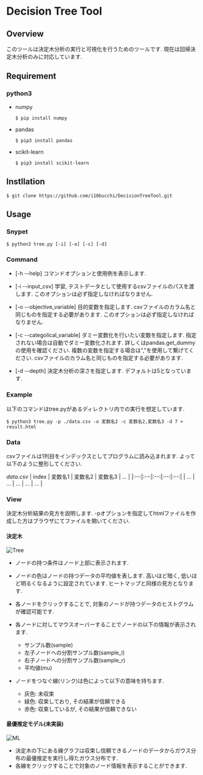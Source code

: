 # Decision Tree Tool

## Overview

このツールは決定木分析の実行と可視化を行うためのツールです.
現在は回帰決定木分析のみに対応しています.

## Requirement

### python3

- numpy
    ```
    $ pip install numpy
    ```

- pandas
    ```
    $ pip3 install pandas
    ```

- scikit-learn
    ```
    $ pip3 install scikit-learn
    ```

## Instllation

```
$ git clone https://github.com/i10bucchi/DecisionTreeTool.git
```

## Usage

### Snypet

```
$ python3 tree.py [-i] [-o] [-c] [-d]
```

### Command


- [-h --help]
    コマンドオプションと使用例を表示します.

- [-i --input_csv]
    学習, テストデータとして使用するcsvファイルのパスを渡します. このオプションは必ず指定しなければなりません.


- [-o --objective_variable]
    目的変数を指定します. csvファイルのカラム名と同じものを指定する必要があります. このオプションは必ず指定しなければなりません.

- [-c --categolical_variable]
    ダミー変数化を行いたい変数を指定します. 指定されない場合は自動でダミー変数化されます. 詳しくはpandas.get_dummyの使用を確認ください. 複数の変数を指定する場合は","を使用して繋げてください. csvファイルのカラム名と同じものを指定する必要があります.

- [-d --depth]
    決定木分析の深さを指定します. デフォルトは5となっています.

### Example

以下のコマンドはtree.pyがあるディレクトリ内での実行を想定しています.

```
$ python3 tree.py -p ./data.csv -o 変数名2 -c 変数名2,変数名3 -d 7 > result.html
```

### Data

csvファイルは1列目をインデックスとしてプログラムに読み込まれます. よって以下のように整形してください.

_data.csv_
| index | 変数名1 | 変数名2 | 変数名3 | ... |
|:--:|:--:|:--:|:--:|:--:|
| ... | ... | ... | ... | ... |

### View

決定木分析結果の見方を説明します. -pオプションを指定してhtmlファイルを作成した方はブラウザにてファイルを開いてください.

#### 決定木

![Tree](https://user-images.githubusercontent.com/22851828/60733936-447eb000-9f89-11e9-8505-394785a4bf11.png)

- ノードの持つ条件はノード上部に表示されます.

- ノードの色はノードの持つデータの平均値を表します. 高いほど暗く, 低いほど明るくなるように設定されています. ヒートマップと同様の見方となります.

- 各ノードをクリックすることで, 対象のノードが持つデータのヒストグラムが確認可能です.

- 各ノードに対してマウスオーバーすることでノードの以下の情報が表示されます.
    - サンプル数(sample)
    - 左子ノードへの分割サンプル数(sample_l)
    - 右子ノードへの分割サンプル数(sample_r)
    - 平均値(mu)

- ノードをつなぐ線(リンク)は色によって以下の意味を持ちます.
    - 灰色: 未収束
    - 緑色: 収束しており, その結果が信頼できる
    - 赤色: 収束しているが, その結果が信頼できない



#### 最優推定モデル(未実装)

![ML](https://user-images.githubusercontent.com/22851828/60733939-46e10a00-9f89-11e9-938a-d48c28cb7370.png)

- 決定木の下にある線グラフは収束し信頼できるノードのデータからガウス分布の最優推定を実行し得たガウス分布です.
- 各線をクリックすることで対象のノード情報を表示することができます.
